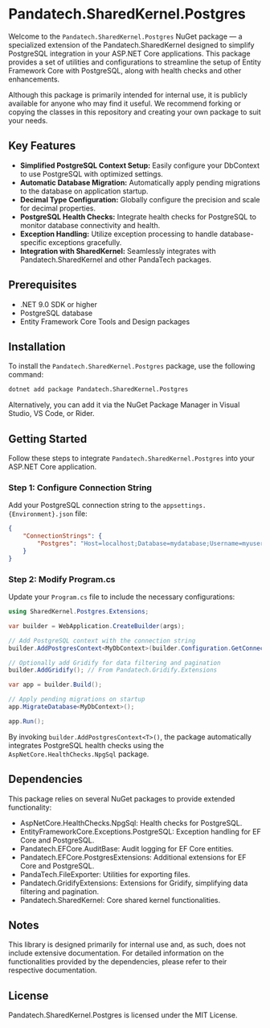 # Pandatech.SharedKernel.Postgres

Welcome to the `Pandatech.SharedKernel.Postgres` NuGet package — a specialized extension of the Pandatech.SharedKernel
designed to simplify PostgreSQL integration in your ASP.NET Core applications. This package provides a set of utilities
and configurations to streamline the setup of Entity Framework Core with PostgreSQL, along with health checks and other
enhancements.

Although this package is primarily intended for internal use, it is publicly available for anyone who may find it
useful. We recommend forking or copying the classes in this repository and creating your own package to suit your needs.

## Key Features

- **Simplified PostgreSQL Context Setup:** Easily configure your DbContext to use PostgreSQL with optimized settings.
- **Automatic Database Migration:** Automatically apply pending migrations to the database on application startup.
- **Decimal Type Configuration:** Globally configure the precision and scale for decimal properties.
- **PostgreSQL Health Checks:** Integrate health checks for PostgreSQL to monitor database connectivity and health.
- **Exception Handling:** Utilize exception processing to handle database-specific exceptions gracefully.
- **Integration with SharedKernel:** Seamlessly integrates with Pandatech.SharedKernel and other PandaTech packages.

## Prerequisites

- .NET 9.0 SDK or higher
- PostgreSQL database
- Entity Framework Core Tools and Design packages

## Installation

To install the `Pandatech.SharedKernel.Postgres` package, use the following command:

```bash
dotnet add package Pandatech.SharedKernel.Postgres
```

Alternatively, you can add it via the NuGet Package Manager in Visual Studio, VS Code, or Rider.

## Getting Started

Follow these steps to integrate `Pandatech.SharedKernel.Postgres` into your ASP.NET Core application.

### Step 1: Configure Connection String

Add your PostgreSQL connection string to the `appsettings.{Environment}.json` file:

```json
{
    "ConnectionStrings": {
        "Postgres": "Host=localhost;Database=mydatabase;Username=myusername;Password=mypassword"
    }
}
```

### Step 2: Modify Program.cs

Update your `Program.cs` file to include the necessary configurations:

```csharp
using SharedKernel.Postgres.Extensions;

var builder = WebApplication.CreateBuilder(args);

// Add PostgreSQL context with the connection string
builder.AddPostgresContext<MyDbContext>(builder.Configuration.GetConnectionString("Postgres")!);

// Optionally add Gridify for data filtering and pagination
builder.AddGridify(); // From Pandatech.Gridify.Extensions

var app = builder.Build();

// Apply pending migrations on startup
app.MigrateDatabase<MyDbContext>();

app.Run();

```

By invoking `builder.AddPostgresContext<T>()`, the package automatically integrates PostgreSQL health checks using the
`AspNetCore.HealthChecks.NpgSql` package.

## Dependencies

This package relies on several NuGet packages to provide extended functionality:

- AspNetCore.HealthChecks.NpgSql: Health checks for PostgreSQL.
- EntityFrameworkCore.Exceptions.PostgreSQL: Exception handling for EF Core and PostgreSQL.
- Pandatech.EFCore.AuditBase: Audit logging for EF Core entities.
- Pandatech.EFCore.PostgresExtensions: Additional extensions for EF Core and PostgreSQL.
- PandaTech.FileExporter: Utilities for exporting files.
- Pandatech.GridifyExtensions: Extensions for Gridify, simplifying data filtering and pagination.
- Pandatech.SharedKernel: Core shared kernel functionalities.

## Notes

This library is designed primarily for internal use and, as such, does not include extensive documentation. For detailed
information on the functionalities provided by the dependencies, please refer to their respective documentation.

## License

Pandatech.SharedKernel.Postgres is licensed under the MIT License.